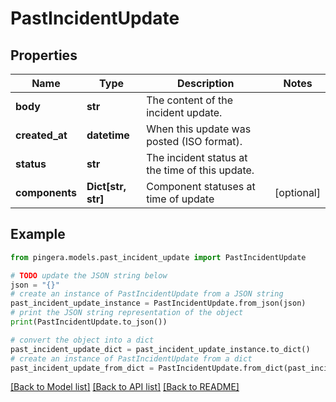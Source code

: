 # PastIncidentUpdate


## Properties

Name | Type | Description | Notes
------------ | ------------- | ------------- | -------------
**body** | **str** | The content of the incident update. | 
**created_at** | **datetime** | When this update was posted (ISO format). | 
**status** | **str** | The incident status at the time of this update. | 
**components** | **Dict[str, str]** | Component statuses at time of update | [optional] 

## Example

```python
from pingera.models.past_incident_update import PastIncidentUpdate

# TODO update the JSON string below
json = "{}"
# create an instance of PastIncidentUpdate from a JSON string
past_incident_update_instance = PastIncidentUpdate.from_json(json)
# print the JSON string representation of the object
print(PastIncidentUpdate.to_json())

# convert the object into a dict
past_incident_update_dict = past_incident_update_instance.to_dict()
# create an instance of PastIncidentUpdate from a dict
past_incident_update_from_dict = PastIncidentUpdate.from_dict(past_incident_update_dict)
```
[[Back to Model list]](../README.md#documentation-for-models) [[Back to API list]](../README.md#documentation-for-api-endpoints) [[Back to README]](../README.md)


